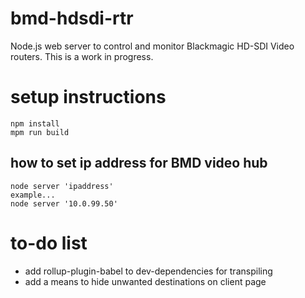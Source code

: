 # bmd-hdsdi-rtr

Node.js web server to control and monitor Blackmagic HD-SDI Video routers. 
This is a work in progress.  

# setup instructions
```
npm install
mpm run build
```

## how to set ip address for BMD video hub
```
node server 'ipaddress'
example...
node server '10.0.99.50'
```

# to-do list
- add rollup-plugin-babel to dev-dependencies for transpiling
- add a means to hide unwanted destinations on client page

